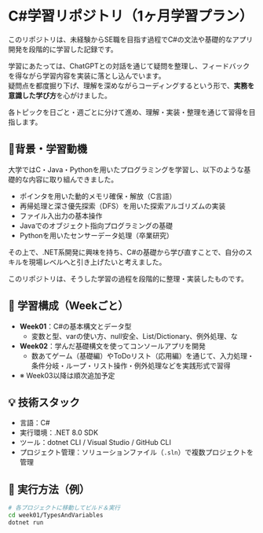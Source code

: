 # C#学習リポジトリ（1ヶ月学習プラン）

このリポジトリは、未経験からSE職を目指す過程でC#の文法や基礎的なアプリ開発を段階的に学習した記録です。

学習にあたっては、ChatGPTとの対話を通じて疑問を整理し、フィードバックを得ながら学習内容を実装に落とし込んでいます。  
疑問点を都度掘り下げ、理解を深めながらコーディングするという形で、**実務を意識した学び方**を心がけました。

各トピックを日ごと・週ごとに分けて進め、理解・実装・整理を通じて習得を目指します。

## 📘背景・学習動機

大学ではC・Java・Pythonを用いたプログラミングを学習し、以下のような基礎的な内容に取り組んできました。

- ポインタを用いた動的メモリ確保・解放（C言語）
- 再帰処理と深さ優先探索（DFS）を用いた探索アルゴリズムの実装
- ファイル入出力の基本操作
- Javaでのオブジェクト指向プログラミングの基礎
- Pythonを用いたセンサーデータ処理（卒業研究）

その上で、.NET系開発に興味を持ち、C#の基礎から学び直すことで、自分のスキルを現場レベルへと引き上げたいと考えました。

このリポジトリは、そうした学習の過程を段階的に整理・実装したものです。

## 📅 学習構成（Weekごと）

- **Week01**：C#の基本構文とデータ型
  - 変数と型、varの使い方、null安全、List/Dictionary、例外処理、な
- **Week02**：学んだ基礎構文を使ってコンソールアプリを開発
  - 数あてゲーム（基礎編）やToDoリスト（応用編）を通じて、入力処理・条件分岐・ループ・リスト操作・例外処理などを実践形式で習得
- ※ Week03以降は順次追加予定

## 💡 技術スタック

- 言語：C#
- 実行環境：.NET 8.0 SDK
- ツール：dotnet CLI / Visual Studio / GitHub CLI
- プロジェクト管理：ソリューションファイル（`.sln`）で複数プロジェクトを管理

## 🚀 実行方法（例）

```bash
# 各プロジェクトに移動してビルド＆実行
cd week01/TypesAndVariables
dotnet run
```
